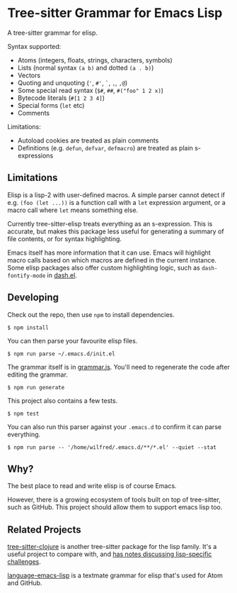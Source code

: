 # Tree-sitter Grammar for Emacs Lisp

A tree-sitter grammar for elisp.

Syntax supported:

* Atoms (integers, floats, strings, characters, symbols)
* Lists (normal syntax `(a b)` and dotted `(a . b)`)
* Vectors
* Quoting and unquoting (`'`, `#'`, `` ` ``, `,`, `,@`)
* Some special read syntax (`$#`, `##`, `#("foo" 1 2 x)`)
* Bytecode literals (`#[1 2 3 4]`)
* Special forms (`let` etc)
* Comments

Limitations:

* Autoload cookies are treated as plain comments
* Definitions (e.g. `defun`, `defvar`, `defmacro`) are treated as
  plain s-expressions

## Limitations

Elisp is a lisp-2 with user-defined macros. A simple parser cannot
detect if e.g. `(foo (let ...))` is a function call with a `let`
expression argument, or a macro call where `let` means something else.

Currently tree-sitter-elisp treats everything as an s-expression. This
is accurate, but makes this package less useful for generating a
summary of file contents, or for syntax highlighting.

Emacs itself has more information that it can use. Emacs will
highlight macro calls based on which macros are defined in the current
instance. Some elisp packages also offer custom highlighting logic,
such as `dash-fontify-mode` in
[dash.el](https://github.com/magnars/dash.el).

## Developing

Check out the repo, then use `npm` to install dependencies.

```
$ npm install
```

You can then parse your favourite elisp files.

```
$ npm run parse ~/.emacs.d/init.el
```

The grammar itself is in
[grammar.js](https://github.com/Wilfred/tree-sitter-elisp/blob/main/grammar.js). You'll
need to regenerate the code after editing the grammar.

```
$ npm run generate
```

This project also contains a few tests.

```
$ npm test
```

You can also run this parser against your `.emacs.d` to confirm it can
parse everything.

```
$ npm run parse -- '/home/wilfred/.emacs.d/**/*.el' --quiet --stat
```

## Why?

The best place to read and write elisp is of course Emacs.

However, there is a growing ecosystem of tools built on top of
tree-sitter, such as GitHub. This project should allow them to support
emacs lisp too.

## Related Projects

[tree-sitter-clojure](https://github.com/sogaiu/tree-sitter-clojure)
is another tree-sitter package for the lisp family. It's a useful
project to compare with, and [has notes discussing lisp-specific
challenges](https://github.com/sogaiu/tree-sitter-clojure/blob/master/doc/scope.md).

[language-emacs-lisp](https://github.com/Alhadis/language-emacs-lisp)
is a textmate grammar for elisp that's used for Atom and GitHub.
